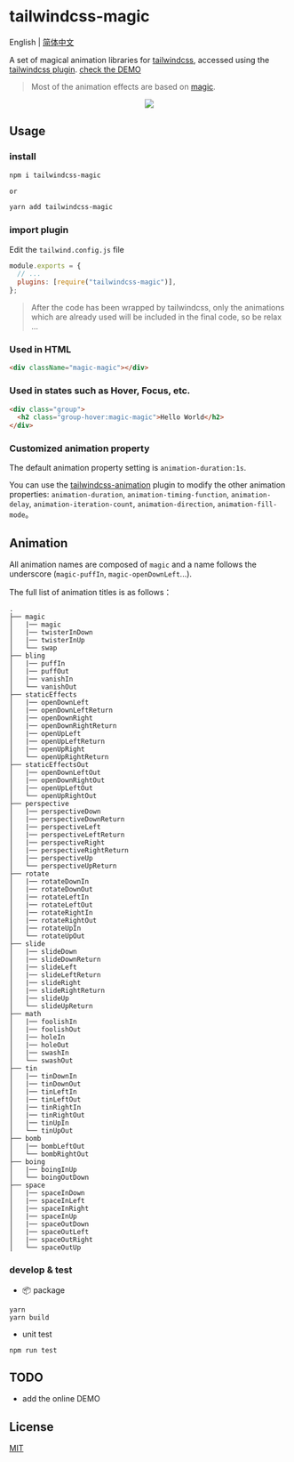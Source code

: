 # tailwindcss-magic

English | [简体中文](./README-zh_CN.md)

A set of magical animation libraries for [tailwindcss](https://tailwindcss.com/), accessed using the [tailwindcss plugin](https://tailwindcss.com/docs/plugins). [check the DEMO](https://stackblitz.com/edit/nextjs-ktaxda?file=pages%2Findex.js)

> Most of the animation effects are based on [magic](https://github.com/miniMAC/magic).

<div style="text-align:center" align="center">
  <img src="https://p1.music.126.net/T4JA1NmZlSTZZZK4EgBncA==/109951164699178486.gif" />
</div>

## Usage

### install

```sh
npm i tailwindcss-magic

or

yarn add tailwindcss-magic
```

### import plugin

Edit the `tailwind.config.js` file

```js
module.exports = {
  // ...
  plugins: [require("tailwindcss-magic")],
};
```

> After the code has been wrapped by tailwindcss, only the animations which are already used will be included in the final code, so be relax ...

### Used in HTML

```html
<div className="magic-magic"></div>
```

### Used in states such as Hover, Focus, etc.

```html
<div class="group">
  <h2 class="group-hover:magic-magic">Hello World</h2>
</div>
```

### Customized animation property

The default animation property setting is `animation-duration:1s`.

You can use the [tailwindcss-animation](TODO) plugin to modify the other animation properties: `animation-duration`, `animation-timing-function`, `animation-delay`, `animation-iteration-count`, `animation-direction`, `animation-fill-mode`。

## Animation

All animation names are composed of `magic` and a name follows the underscore (`magic-puffIn`, `magic-openDownLeft`...).

The full list of animation titles is as follows：

```
.
├── magic
│   |── magic
│   |── twisterInDown
│   |── twisterInUp
│   └── swap
├── bling
│   |── puffIn
│   |── puffOut
│   |── vanishIn
│   └── vanishOut
├── staticEffects
│   |── openDownLeft
│   |── openDownLeftReturn
│   |── openDownRight
│   |── openDownRightReturn
│   |── openUpLeft
│   |── openUpLeftReturn
│   |── openUpRight
│   └── openUpRightReturn
├── staticEffectsOut
│   |── openDownLeftOut
│   |── openDownRightOut
│   |── openUpLeftOut
│   └── openUpRightOut
├── perspective
│   |── perspectiveDown
│   |── perspectiveDownReturn
│   |── perspectiveLeft
│   |── perspectiveLeftReturn
│   |── perspectiveRight
│   |── perspectiveRightReturn
│   |── perspectiveUp
│   └── perspectiveUpReturn
├── rotate
│   |── rotateDownIn
│   |── rotateDownOut
│   |── rotateLeftIn
│   |── rotateLeftOut
│   |── rotateRightIn
│   |── rotateRightOut
│   |── rotateUpIn
│   └── rotateUpOut
├── slide
│   |── slideDown
│   |── slideDownReturn
│   |── slideLeft
│   |── slideLeftReturn
│   |── slideRight
│   |── slideRightReturn
│   |── slideUp
│   └── slideUpReturn
├── math
│   |── foolishIn
│   |── foolishOut
│   |── holeIn
│   |── holeOut
│   |── swashIn
│   └── swashOut
├── tin
│   |── tinDownIn
│   |── tinDownOut
│   |── tinLeftIn
│   |── tinLeftOut
│   |── tinRightIn
│   |── tinRightOut
│   |── tinUpIn
│   └── tinUpOut
├── bomb
│   |── bombLeftOut
│   └── bombRightOut
├── boing
│   |── boingInUp
│   └── boingOutDown
├── space
│   |── spaceInDown
│   |── spaceInLeft
│   |── spaceInRight
│   |── spaceInUp
│   |── spaceOutDown
│   |── spaceOutLeft
│   |── spaceOutRight
│   └── spaceOutUp
```

### develop & test

- 📦 package

```
yarn
yarn build
```

- unit test

```
npm run test
```

## TODO

- add the online DEMO

## License

[MIT](./LICENSE)
